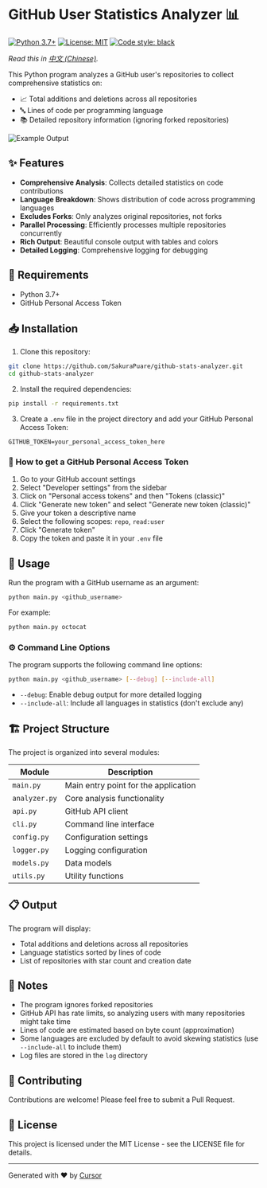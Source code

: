 # GitHub User Statistics Analyzer 📊

[![Python 3.7+](https://img.shields.io/badge/Python-3.7+-blue.svg)](https://www.python.org/downloads/)
[![License: MIT](https://img.shields.io/badge/License-MIT-yellow.svg)](https://opensource.org/licenses/MIT)
[![Code style: black](https://img.shields.io/badge/code%20style-black-000000.svg)](https://github.com/psf/black)

*Read this in [中文 (Chinese)](README_CN.md).*

This Python program analyzes a GitHub user's repositories to collect comprehensive statistics on:
- 📈 Total additions and deletions across all repositories
- 🔤 Lines of code per programming language
- 📚 Detailed repository information (ignoring forked repositories)

![Example Output](https://via.placeholder.com/800x400?text=Example+Output+Screenshot)

## ✨ Features

- **Comprehensive Analysis**: Collects detailed statistics on code contributions
- **Language Breakdown**: Shows distribution of code across programming languages
- **Excludes Forks**: Only analyzes original repositories, not forks
- **Parallel Processing**: Efficiently processes multiple repositories concurrently
- **Rich Output**: Beautiful console output with tables and colors
- **Detailed Logging**: Comprehensive logging for debugging

## 🔧 Requirements

- Python 3.7+
- GitHub Personal Access Token

## 📥 Installation

1. Clone this repository:
```bash
git clone https://github.com/SakuraPuare/github-stats-analyzer.git
cd github-stats-analyzer
```

2. Install the required dependencies:
```bash
pip install -r requirements.txt
```

3. Create a `.env` file in the project directory and add your GitHub Personal Access Token:
```
GITHUB_TOKEN=your_personal_access_token_here
```

### 🔑 How to get a GitHub Personal Access Token

1. Go to your GitHub account settings
2. Select "Developer settings" from the sidebar
3. Click on "Personal access tokens" and then "Tokens (classic)"
4. Click "Generate new token" and select "Generate new token (classic)"
5. Give your token a descriptive name
6. Select the following scopes: `repo`, `read:user`
7. Click "Generate token"
8. Copy the token and paste it in your `.env` file

## 🚀 Usage

Run the program with a GitHub username as an argument:

```bash
python main.py <github_username>
```

For example:
```bash
python main.py octocat
```

### ⚙️ Command Line Options

The program supports the following command line options:

```bash
python main.py <github_username> [--debug] [--include-all]
```

- `--debug`: Enable debug output for more detailed logging
- `--include-all`: Include all languages in statistics (don't exclude any)

## 🏗️ Project Structure

The project is organized into several modules:

| Module | Description |
|--------|-------------|
| `main.py` | Main entry point for the application |
| `analyzer.py` | Core analysis functionality |
| `api.py` | GitHub API client |
| `cli.py` | Command line interface |
| `config.py` | Configuration settings |
| `logger.py` | Logging configuration |
| `models.py` | Data models |
| `utils.py` | Utility functions |

## 📋 Output

The program will display:
- Total additions and deletions across all repositories
- Language statistics sorted by lines of code
- List of repositories with star count and creation date

## 📝 Notes

- The program ignores forked repositories
- GitHub API has rate limits, so analyzing users with many repositories might take time
- Lines of code are estimated based on byte count (approximation)
- Some languages are excluded by default to avoid skewing statistics (use `--include-all` to include them)
- Log files are stored in the `log` directory

## 🤝 Contributing

Contributions are welcome! Please feel free to submit a Pull Request.

## 📄 License

This project is licensed under the MIT License - see the LICENSE file for details.

---

Generated with ❤️ by [Cursor](https://cursor.sh)